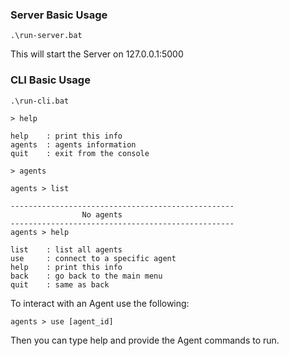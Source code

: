 
### Server Basic Usage

```
.\run-server.bat
```

This will start the Server on 127.0.0.1:5000


### CLI Basic Usage

```
.\run-cli.bat
```

```
> help

help    : print this info
agents  : agents information
quit    : exit from the console

> agents

agents > list

--------------------------------------------------
                No agents
--------------------------------------------------
agents > help

list    : list all agents
use     : connect to a specific agent
help    : print this info
back    : go back to the main menu
quit    : same as back

```

To interact with an Agent use the following:

```
agents > use [agent_id]
```

Then you can type help and provide the Agent commands to run.